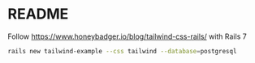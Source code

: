 # README

Follow https://www.honeybadger.io/blog/tailwind-css-rails/ with Rails 7

```bash
rails new tailwind-example --css tailwind --database=postgresql
```
